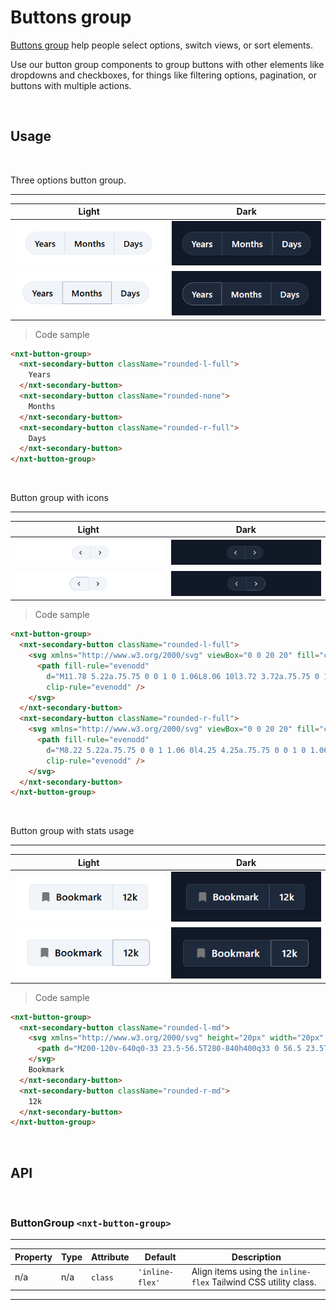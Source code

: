 # Buttons group

[Buttons group](https://developer.mozilla.org/en-US/docs/Web/HTML/Element/button) help people select options, switch views, or sort elements.

Use our button group components to group buttons with other elements like dropdowns and checkboxes, for things like filtering options, pagination, or buttons with multiple actions.

<br/>

## Usage

<br/>

Three options button group.

---
Light | Dark
---------- | ---------
!["Button group on light mode"](images/buttons-group/button-group.png) | !["Button group on dark mode"](images/buttons-group/button-group-dark.png)
!["Button group on light mode"](images/buttons-group/button-group-usage.png) | !["Button group on dark mode"](images/buttons-group/button-group-usage-dark.png)

>Code sample

```html
<nxt-button-group>
  <nxt-secondary-button className="rounded-l-full">
    Years
  </nxt-secondary-button>
  <nxt-secondary-button className="rounded-none">
    Months
  </nxt-secondary-button>
  <nxt-secondary-button className="rounded-r-full">
    Days
  </nxt-secondary-button>
</nxt-button-group>
```

<br/>

Button group with icons

---
Light | Dark
---------- | ---------
!["Icon group on light mode"](images/buttons-group/icon-group.png) | !["Icon group on light mode"](images/buttons-group/icon-group-dark.png)
!["Icon group usage on light mode"](images/buttons-group/icon-group-usage.png) | !["Icon group usage on dark mode"](images/buttons-group/icon-group-usage-dark.png)

>Code sample

```html
<nxt-button-group>
  <nxt-secondary-button className="rounded-l-full">
    <svg xmlns="http://www.w3.org/2000/svg" viewBox="0 0 20 20" fill="currentColor" class="size-6">
      <path fill-rule="evenodd"
        d="M11.78 5.22a.75.75 0 0 1 0 1.06L8.06 10l3.72 3.72a.75.75 0 1 1-1.06 1.06l-4.25-4.25a.75.75 0 0 1 0-1.06l4.25-4.25a.75.75 0 0 1 1.06 0Z"
        clip-rule="evenodd" />
    </svg>
  </nxt-secondary-button>
  <nxt-secondary-button className="rounded-r-full">
    <svg xmlns="http://www.w3.org/2000/svg" viewBox="0 0 20 20" fill="currentColor" class="size-6">
      <path fill-rule="evenodd"
        d="M8.22 5.22a.75.75 0 0 1 1.06 0l4.25 4.25a.75.75 0 0 1 0 1.06l-4.25 4.25a.75.75 0 0 1-1.06-1.06L11.94 10 8.22 6.28a.75.75 0 0 1 0-1.06Z"
        clip-rule="evenodd" />
    </svg>
  </nxt-secondary-button>
</nxt-button-group>
```

<br/>

Button group with stats usage

---
Light | Dark
---------- | ---------
!["Button group with stats on light mode"](images/buttons-group/button-group-with-stats.png) | !["Button group with stats on light mode"](images/buttons-group/button-group-with-stats-dark.png)
!["Button group with stats usage on light mode"](images/buttons-group/button-group-with-stats-usage.png) | !["Button group with stats usage on dark mode"](images/buttons-group/button-group-with-stats-usage-dark.png)

>Code sample

```html
<nxt-button-group>
  <nxt-secondary-button className="rounded-l-md">
    <svg xmlns="http://www.w3.org/2000/svg" height="20px" width="20px" fill="#777" viewBox="0 -960 960 960">
      <path d="M200-120v-640q0-33 23.5-56.5T280-840h400q33 0 56.5 23.5T760-760v640L480-240 200-120Z" />
    </svg>
    Bookmark
  </nxt-secondary-button>
  <nxt-secondary-button className="rounded-r-md">
    12k
  </nxt-secondary-button>
</nxt-button-group>
```

<br/>

## API

<br/>

### ButtonGroup `<nxt-button-group>`

---

Property  | Type        | Attribute   | Default | Description
----------|-------------|-------------|---------|------------
n/a | n/a      | `class` |  `'inline-flex'`   | Align items using the `inline-flex` Tailwind CSS utility class.
---
